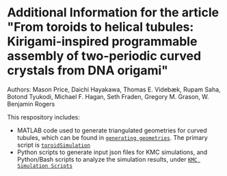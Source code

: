 # Additional Information for the article "From toroids to helical tubules: Kirigami-inspired programmable assembly of two-periodic curved crystals from DNA origami"

Authors: Mason Price, Daichi Hayakawa, Thomas E. Videbæk, Rupam Saha, Botond Tyukodi, Michael F. Hagan, Seth Fraden, Gregory M. Grason, W. Benjamin Rogers

This respository includes:
- MATLAB code used to generate triangulated geometries for curved tubules, which can be found in [`generating geometries`](https://github.com/mason-o-price/From-toroids-to-helical-tubules/tree/main/generating%20geometries). The primary script is [`toroidSimulation`](https://github.com/mason-o-price/From-toroids-to-helical-tubules/blob/main/generating%20geometries/toroidSimulation.m)
- Python scripts to generate input json files for KMC simulations, and Python/Bash scripts to analyze the simulation results, under [`KMC Simulation Scripts`](https://github.com/mason-o-price/From-toroids-to-helical-tubules/tree/main/KMC%20simulation%20scripts)
